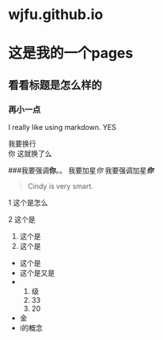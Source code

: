 # wjfu.github.io

# 这是我的一个pages

## 看看标题是怎么样的
### 再小一点

I really like using markdown.
    <html>
      <head>
      YES
      </head>
    </html>
    

我要换行<br>你
这就换了么

###我要强调**你**。。
我要加星*你*
我要强调加星***你***

> Cindy is very smart.

1 这个是怎么

2 这个是

1. 这个是
2. 这个是

+ 这个是
+ 这个是又是
+   1. 级
    2. 33
    3. 20
+ 金
+ i的概念




